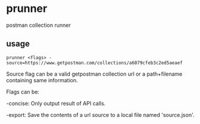 # prunner
postman collection runner

## usage
```
prunner <flags> -source=https://www.getpostman.com/collections/a6079cfeb3c2ed5aeaef
```

Source flag can be a valid getpostman collection url or a path+filename containing same information.

Flags can be:

-concise: Only output result of API calls.

-export: Save the contents of a url source to a local file named 'source.json'.

